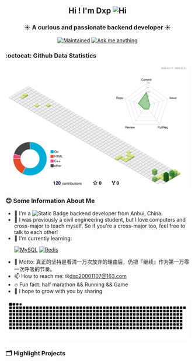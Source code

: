 <div align="center">

## Hi ! I'm Dxp <img src="https://cdn.jsdelivr.net/gh/MaleWeb/picture/images/techblog/hi.gif" width="25" alt="Hi">

### ☀️ A curious and passionate backend developer ☀️

[![Maintained](https://img.shields.io/badge/Maintained%3F-yes-green.svg)](https://github.com/dwhdxp) 
[![Ask me anything](https://img.shields.io/badge/Ask%20me-anything-1abc9c.svg)](https://github.com/dwhdxp)

</div>

### :octocat: Github Data Statistics

<div align="center">
  <img src="./profile-3d-contrib/profile-green-animate.svg" alt="Profile Green Animate">
</div>

### 😊 Some Information About Me

- 🔭 I'm a ![Static Badge](https://img.shields.io/badge/Golang%20%26%20C%2B%2B-blue) backend developer from Anhui, China.
- 🤔 I was previously a civil engineering student, but I love computers and cross-major to teach myself. So if you're a cross-major too, feel free to talk to each other! 
- 🌱 I'm currently learning:
  <p>
    <a href="#"><img src="https://img.shields.io/badge/mysql-4479A1.svg?style=for-the-badge&logo=mysql&logoColor=white" alt="MySQL"></a>
    <a href="#"><img src="https://img.shields.io/badge/redis-%23DD0031.svg?style=for-the-badge&logo=redis&logoColor=white" alt="Redis"></a>
  </p>
- 🚀 Motto: 真正的坚持是看清一万次放弃的理由后，仍把『继续』作为第一万零一次呼吸的节奏。
- 📫 How to reach me: ✉dxp20001107@163.com
- 🔥 Fun fact: half marathon && Running && Game
- 💬 I hope to grow with you by sharing

<div align="center">
    <picture>
      <source media="(prefers-color-scheme: dark)" srcset="https://raw.githubusercontent.com/dwhdxp/dwhdxp/output/github-contribution-grid-snake-dark.svg">
      <source media="(prefers-color-scheme: light)" srcset="https://raw.githubusercontent.com/dwhdxp/dwhdxp/output/github-contribution-grid-snake.svg">
      <img alt="github contribution grid snake animation" src="https://raw.githubusercontent.com/dwhdxp/dwhdxp/output/github-contribution-grid-snake.svg">
    </picture>
</div>

### 🗂️ Highlight Projects

<!--
**dwhdxp/dwhdxp** is a ✨ _special_ ✨ repository because its `README.md` (this file) appears on your GitHub profile.

Here are some ideas to get you started:

- 🔭 I'm currently working on ...
- 🌱 I'm currently learning ...
- 👯 I'm looking to collaborate on ...
- 🤔 I'm looking for help with ...
- 💬 Ask me about ...
- 📫 How to reach me: ...
- 😄 Pronouns: ...
- ⚡ Fun fact: ...
-->

[def]: ./profile-3d-contrib/profile-gitblock.svg